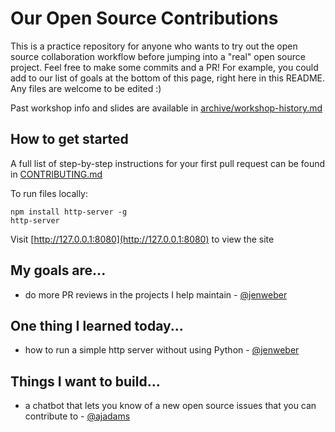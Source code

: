# Our Open Source Contributions

This is a practice repository for anyone who wants to try out the open source
collaboration workflow before jumping into a "real" open source project. Feel free
to make some commits and a PR! For example, you could add to our list of
goals at the bottom of this page, right here in this README. Any files
are welcome to be edited :)

Past workshop info and slides are available in [archive/workshop-history.md](archive/workshop-history.md)

## How to get started

A full list of step-by-step instructions for your first pull request
can be found in [CONTRIBUTING.md](CONTRIBUTING.md)

To run files locally:
```
npm install http-server -g
http-server
```
Visit [http://127.0.0.1:8080](http://127.0.0.1:8080) to view the site

## My goals are...
- do more PR reviews in the projects I help maintain - [@jenweber](https://github.com/jenweber)

## One thing I learned today...
- how to run a simple http server without using Python - [@jenweber](https://github.com/jenweber)

## Things I want to build...
- a chatbot that lets you know of a new open source issues that you can contribute to - [@ajadams](https://github.com/ajadams)
